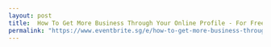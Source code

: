 ```yaml
---
layout: post
title:  How To Get More Business Through Your Online Profile - For Freelancers
permalink: "https://www.eventbrite.sg/e/how-to-get-more-business-through-your-online-profile-for-freelancers-tickets-48828555524"
---
```

